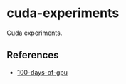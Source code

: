 # cuda-experiments
Cuda experiments.

## References
- [100-days-of-gpu](https://github.com/hkproj/100-days-of-gpu/blob/main/CUDA.md)
